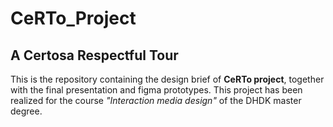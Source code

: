 # CeRTo_Project
## A Certosa Respectful Tour
  
This is the repository containing the design brief of <b>CeRTo project</b>, together with the final presentation and figma prototypes.
This project has been realized for the course <i>"Interaction media design"</i> of the DHDK master degree.
